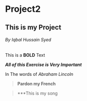# Project2


## This is my Project 

###### By Iqbal Hussain Syed

This is a **BOLD** Text 

***All of this Exercise is Very Important***

In The words of *Abraham Lincoln*

> **Pardon my French**

> ***This is my song
